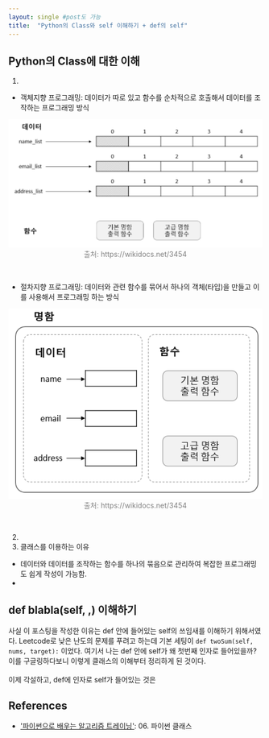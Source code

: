 ```yaml
---
layout: single #post도 가능
title:  "Python의 Class와 self 이해하기 + def의 self"
---
```


## Python의 Class에 대한 이해
1. 
- 객체지향 프로그래밍: 데이터가 따로 있고 함수를 순차적으로 호출해서 데이터를 조작하는 프로그래밍 방식

<p align="center" style="color:gray">
  <img src="https://github.com/nkim505/nkim505.github.io/blob/4b2a3d3e1506c683385aad0eb0dcffa1eb5adc12/assets/images/class1.PNG" style="padding: 0;margin:0;">
  </br> 출처: https://wikidocs.net/3454
</p>
</br>

- 절차지향 프로그래밍: 데이터와 관련 함수를 묶어서 하나의 객체(타입)을 만들고 이를 사용해서 프로그래밍 하는 방식

<p align="center" style="color:gray">
  <img src="https://github.com/nkim505/nkim505.github.io/blob/4b2a3d3e1506c683385aad0eb0dcffa1eb5adc12/assets/images/class2.PNG" style="padding: 0;margin:0;">
  </br> 출처: https://wikidocs.net/3454
</p>
</br>

2. 
3. 클래스를 이용하는 이유
* 데이터와 데이터를 조작하는 함수를 하나의 묶음으로 관리하여 복잡한 프로그래밍도 쉽게 작성이 가능함.
* 
## def blabla(self, ,) 이해하기
사실 이 포스팅을 작성한 이유는 def 안에 들어있는 self의 쓰임새를 이해하기 위해서였다.
Leetcode로 낮은 난도의 문제를 푸려고 하는데 기본 세팅이 `def twoSum(self, nums, target):` 이었다.
여기서 나는 def 안에 self가 왜 첫번째 인자로 들어있을까? 이를 구글링하다보니 이렇게 클래스의 이해부터 정리하게 된 것이다.
</br>
</br>
이제 각설하고, def에 인자로 self가 들어있는 것은 



## References
* ['파이썬으로 배우는 알고리즘 트레이닝'](https://wikidocs.net/3454): 06. 파이썬 클래스
